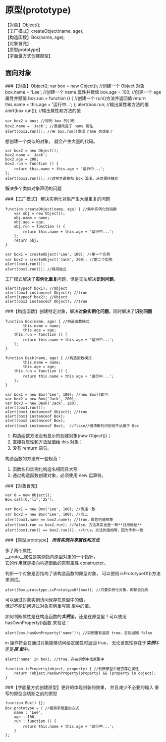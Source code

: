 原型(prototype)
===
【对象】Object();        <br/>
【工厂模式】createObject(name, age);<br/>
【构造函数】Box(name, age);        <br/>
【对象冒充】        <br/>
【原型prototype】        <br/>
【字面量方式创建原型】<br/>

面向对象
--------
###【对象】Object();
	var box = new Object(); //创建一个 Object 对象
	box.name = 'Lee'; //创建一个 name 属性并赋值
	box.age = 100; //创建一个 age 属性并赋值
	box.run = function () { //创建一个 run()方法并返回值
		return this.name + this.age + '运行中...';
	};
	alert(box.run; //输出属性和方法的值
	alert(box.run()); //输出属性和方法的值

>

	var box2 = box; //得到 box 的引用
	box2.name = 'Jack'; //直接改变了 name 属性
	alert(box2.run()); //用 box.run()发现 name 也改变了

想创建一个类似的对象， 就会产生大量的代码。

	var box2 = new Object();
	box2.name = 'Jack';
	box2.age = 200;
	box2.run = function () {
		return this.name + this.age + '运行中...';
	};
	alert(box2.run()); //这样才避免和 box 混淆，从而保持独立

> 
解决多个类似对象声明的问题

###【工厂模式】  解决实例化对象产生大量重复的问题

	function createObject(name, age) { //集中实例化的函数
		var obj = new Object();
		obj.name = name;
		obj.age = age;
		obj.run = function () {
			return this.name + this.age + '运行中...';
		};
		return obj;
	}

>

	var box1 = createObject('Lee', 100); //第一个实例
	var box2 = createObject('Jack', 200); //第二个实例
	alert(box1.run());
	alert(box2.run()); //保持独立

>

工厂模式解决了**实例化重复**问题，但是无法解决**识别问题**。

	alert(typeof box1); //Object
	alert(box1 instanceof Object); //true
	alert(typeof box2); //Object
	alert(box2 instanceof Object); //true


###【构造函数】创建特定对象，解决**对象实例化问题**，同时解决了**识别问题**

	function Box(name, age) { //构造函数模式
			this.name = name;
			this.age = age;
		this.run = function () {
			return this.name + this.age + '运行中...';
		};
	}

	function Desk(name, age) { //构造函数模式
			this.name = name;
			this.age = age;
		this.run = function () {
			return this.name + this.age + '运行中...';
		};
	}

	var box1 = new Box('Lee', 100); //new Box()即可
	var box2 = new Box('Jack', 200);
	var box3 = new Desk('Jack', 200);
	alert(box1.run());
	alert(box1 instanceof Object); //true
	alert(box1 instanceof Box);
	alert(box2 instanceof Box); 
	alert(box3 instanceof Box);  //flase//很清晰的识别他不从属于 Box

1. 构造函数方法没有显示的创建对象(new Object())；
2. 直接将属性和方法赋值给 this 对象；
3. 没有 renturn 语句。

构造函数的方法有一些规范：

1. 函数名和实例化构造名相同且大写
2. 通过构造函数创建对象，必须使用 new 运算符。


###【对象冒充】

	var O = new Object();
	Box.call(O,'li','25');

	var box1 = new Box('Lee', 100); //传递一致
	var box2 = new Box('Lee', 100); //同上
	alert(box1.name == box2.name); //true，属性的值相等
	alert(box1.run == box2.run); //false，方法其实也是一种**引用地址**
	alert(box1.run() == box2.run()); //true，方法的值相等，因为传参一致

###【原型prototype】
***所有实例共享属性和方法***

多了两个属性,<br/>
__proto__属性是实例指向原型对象的一个指针，<br/>
它的作用就是指向构造函数的原型属性 constructor。<br/>

判断一个对象是否指向了该构造函数的原型对象， 可以使用 isPrototypeOf()方法来测试。

	alert(Box.prototype.isPrototypeOf(box)); //只要实例化对象，即都会指向

可以通过对象实例访问保存在原型中的值， <br/>但却不能访问通过对象实例重写原
型中的值。

如何判断属性是在构造函数的***实例***里，还是在原型里？可以使用 hasOwnProperty()函数
来验证：

	alert(box.hasOwnProperty('name')); //实例里有返回 true，否则返回 false

in 操作符会在通过对象能够访问给定属性时返回 true， 无论该属性存在于***实例***中还是***原
型***中。

	alert('name' in box); //true，存在实例中或原型中

	function isProperty(object, property) { //判断原型中是否存在属性
		return !object.hasOwnProperty(property) && (property in object);
	}



###【字面量方式创建原型】更好的体现封装的效果， 并且减少不必要的输入
重写的原型会切断之前的原型

	function Box() {};
	Box.prototype = { //使用字面量的方式
		name : 'Lee',
		age : 100,
		run : function () {
			return this.name + this.age + '运行中...';
		}
	};

